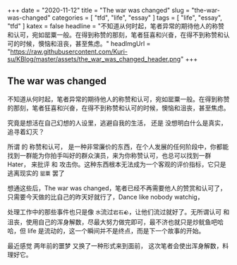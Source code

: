 +++
date = "2020-11-12"
title = "The war was changed"
slug = "the-war-was-changed"
categories = [ "tfd", "life",  "essay" ]
tags = [ "life", "essay", "tfd" ]
katex = false
headline = "不知道从何时起，笔者异常的期待他人的称赞和认可，宛如罂粟一般。在得到称赞的那刻，笔者狂喜和兴奋，在得不到称赞和认可的时候，懊恼和沮丧，甚至焦虑。"
headImgUrl = "https://raw.githubusercontent.com/Kuri-su/KBlog/master/assets/the_war_was_changed_header.png"
+++

## The war was changed

不知道从何时起，笔者异常的期待他人的称赞和认可，宛如罂粟一般。在得到称赞的那刻，笔者狂喜和兴奋，在得不到称赞和认可的时候，懊恼和沮丧，甚至焦虑。

究竟是想活在自己幻想的人设里，逃避自我的生活， 还是 没想明白什么是真实，追寻着幻灭？

所谓 的 称赞和认可， 是一种非常廉价的东西，在个人发展的任何阶段中，你都能找到一群能为你拍手叫好的群众演员，来为你称赞认可，也总可以找到一群 Hater， 来批评 和 攻击你。这种东西根本无法成为一个客观的评价指标，它只是逃离现实的 `罂粟` 罢了

想通这些后，The war was changed，笔者已经不再需要他人的赞赏和认可了，只需要今天做的比自己的昨天好就行了，Dance like nobody watchig，

处理工作中的那些事件也只是像 `水`流过`岩石🪨`，让他们流过就好了。无所谓认可 和 沮丧，使用自己的浑身解数，尽最大努力做完即可，最不济也就只是炒鱿鱼吧哈哈，但 life 是流动的，这一个瞬间并不是终点，而是下一个故事的开始。

最近感觉 两年前的噩梦 又换了一种形式来到面前， 这次笔者会使出浑身解数，料理好它。

